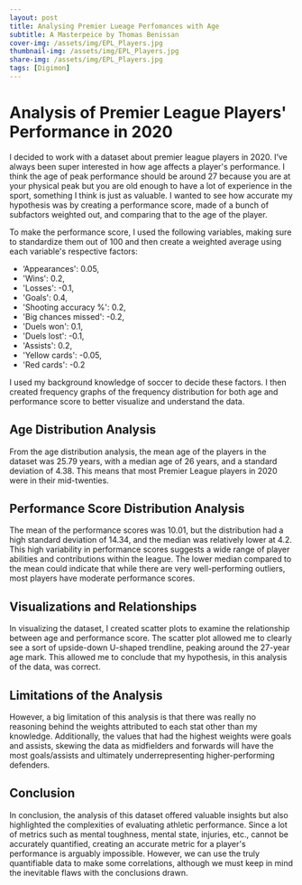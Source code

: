 ```yaml
---
layout: post
title: Analysing Premier Lueage Perfomances with Age
subtitle: A Masterpeice by Thomas Benissan
cover-img: /assets/img/EPL_Players.jpg
thumbnail-img: /assets/img/EPL_Players.jpg
share-img: /assets/img/EPL_Players.jpg
tags: [Digimon]
---
```


# Analysis of Premier League Players' Performance in 2020

I decided to work with a dataset about premier league players in 2020. I’ve always been super interested in how age affects a player's performance. I think the age of peak performance should be around 27 because you are at your physical peak but you are old enough to have a lot of experience in the sport, something I think is just as valuable. I wanted to see how accurate my hypothesis was by creating a performance score, made of a bunch of subfactors weighted out, and comparing that to the age of the player.

To make the performance score, I used the following variables, making sure to standardize them out of 100 and then create a weighted average using each variable's respective factors:

- ‘Appearances': 0.05,
- 'Wins': 0.2,
- 'Losses': -0.1,
- 'Goals': 0.4,
- 'Shooting accuracy %': 0.2,
- 'Big chances missed': -0.2,
- 'Duels won': 0.1,
- 'Duels lost': -0.1,
- 'Assists': 0.2,
- 'Yellow cards': -0.05,
- 'Red cards': -0.2

I used my background knowledge of soccer to decide these factors. I then created frequency graphs of the frequency distribution for both age and performance score to better visualize and understand the data.

## Age Distribution Analysis

From the age distribution analysis, the mean age of the players in the dataset was 25.79 years, with a median age of 26 years, and a standard deviation of 4.38. This means that most Premier League players in 2020 were in their mid-twenties.

## Performance Score Distribution Analysis

The mean of the performance scores was 10.01, but the distribution had a high standard deviation of 14.34, and the median was relatively lower at 4.2. This high variability in performance scores suggests a wide range of player abilities and contributions within the league. The lower median compared to the mean could indicate that while there are very well-performing outliers, most players have moderate performance scores.

## Visualizations and Relationships

In visualizing the dataset, I created scatter plots to examine the relationship between age and performance score. The scatter plot allowed me to clearly see a sort of upside-down U-shaped trendline, peaking around the 27-year age mark. This allowed me to conclude that my hypothesis, in this analysis of the data, was correct.

## Limitations of the Analysis

However, a big limitation of this analysis is that there was really no reasoning behind the weights attributed to each stat other than my knowledge. Additionally, the values that had the highest weights were goals and assists, skewing the data as midfielders and forwards will have the most goals/assists and ultimately underrepresenting higher-performing defenders.

## Conclusion

In conclusion, the analysis of this dataset offered valuable insights but also highlighted the complexities of evaluating athletic performance. Since a lot of metrics such as mental toughness, mental state, injuries, etc., cannot be accurately quantified, creating an accurate metric for a player's performance is arguably impossible. However, we can use the truly quantifiable data to make some correlations, although we must keep in mind the inevitable flaws with the conclusions drawn.
